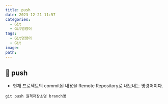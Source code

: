 ```yaml
---
title: push
date: 2023-12-21 11:57
categories:
  - Git
  - Git명령어
tags:
  - Git명령어
  - Git
image: 
path:
---
```


## 🌈 push
+ 현재 프로젝트의 commit된 내용을 Remote Repository로 내보내는 명령어이다.

```git
git push 원격저장소명 branch명
```
